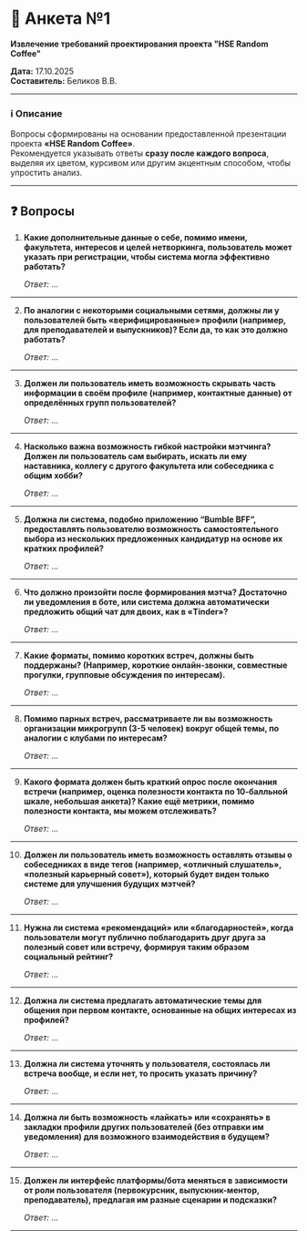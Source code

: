 # 🧾 Анкета №1
**Извлечение требований проектирования проекта "HSE Random Coffee"**

**Дата:** 17.10.2025  
**Составитель:** Беликов В.В.

---

### ℹ️ Описание
Вопросы сформированы на основании предоставленной презентации проекта **«HSE Random Coffee»**.  
Рекомендуется указывать ответы **сразу после каждого вопроса**, выделяя их цветом, курсивом или другим акцентным способом, чтобы упростить анализ.

---

## ❓ Вопросы

1. **Какие дополнительные данные о себе, помимо имени, факультета, интересов и целей нетворкинга, пользователь может указать при регистрации, чтобы система могла эффективно работать?**  
   
   *Ответ:* ...

---

2. **По аналогии с некоторыми социальными сетями, должны ли у пользователей быть «верифицированные» профили (например, для преподавателей и выпускников)? Если да, то как это должно работать?**  

   *Ответ:* ...

---

3. **Должен ли пользователь иметь возможность скрывать часть информации в своём профиле (например, контактные данные) от определённых групп пользователей?**  
   
   *Ответ:* ...

---

4. **Насколько важна возможность гибкой настройки мэтчинга? Должен ли пользователь сам выбирать, искать ли ему наставника, коллегу с другого факультета или собеседника с общим хобби?**  
   
   *Ответ:* ...

---

5. **Должна ли система, подобно приложению “Bumble BFF”, предоставлять пользователю возможность самостоятельного выбора из нескольких предложенных кандидатур на основе их кратких профилей?**  
   
   *Ответ:* ...

---

6. **Что должно произойти после формирования мэтча? Достаточно ли уведомления в боте, или система должна автоматически предложить общий чат для двоих, как в «Tinder»?**

   *Ответ:* ...
---

7. **Какие форматы, помимо коротких встреч, должны быть поддержаны? (Например, короткие онлайн-звонки, совместные прогулки, групповые обсуждения по интересам).**

   *Ответ:* ...
---

8. **Помимо парных встреч, рассматриваете ли вы возможность организации микрогрупп (3-5 человек) вокруг общей темы, по аналогии с клубами по интересам?**

   *Ответ:* ...
---

9. **Какого формата должен быть краткий опрос после окончания встречи (например, оценка полезности контакта по 10-балльной шкале, небольшая анкета)? Какие ещё метрики, помимо полезности контакта, мы можем отслеживать?**

   *Ответ:* ...
---

10. **Должен ли пользователь иметь возможность оставлять отзывы о собеседниках в виде тегов (например, «отличный слушатель», «полезный карьерный совет»), который будет виден только системе для улучшения будущих мэтчей?**

    *Ответ:* ...
---

11. **Нужна ли система «рекомендаций» или «благодарностей», когда пользователи могут публично поблагодарить друг друга за полезный совет или встречу, формируя таким образом социальный рейтинг?**

    *Ответ:* ...
---

12. **Должна ли система предлагать автоматические темы для общения при первом контакте, основанные на общих интересах из профилей?**

    *Ответ:* ...
---

13. **Должна ли система уточнять у пользователя, состоялась ли встреча вообще, и если нет, то просить указать причину?**

    *Ответ:* ...
---

14. **Должна ли быть возможность «лайкать» или «сохранять» в закладки профили других пользователей (без отправки им уведомления) для возможного взаимодействия в будущем?**

    *Ответ:* ...
---

15. **Должен ли интерфейс платформы/бота меняться в зависимости от роли пользователя (первокурсник, выпускник-ментор, преподаватель), предлагая им разные сценарии и подсказки?**

    *Ответ:* ...
---
